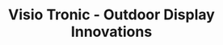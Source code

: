 ---
title: "Visio Tronic - Outdoor Display Innovations"
url: /annaberg/visio-tronic-outdoor-display-innovations/
shop: Elektronik
---